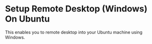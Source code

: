 # Setup Remote Desktop (Windows) On Ubuntu

This enables you to remote desktop into your Ubuntu machine using Windows.

```

```
